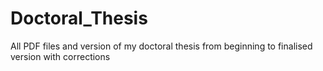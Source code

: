 # Doctoral_Thesis
All PDF files and version of my doctoral thesis from beginning to finalised version with corrections
